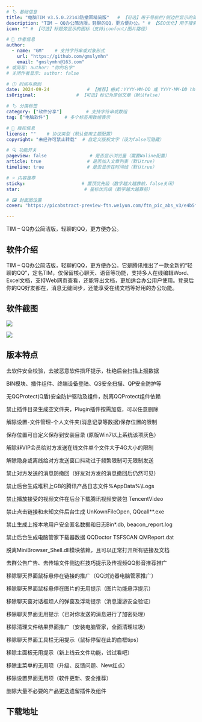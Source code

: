 ```yaml
---
# 🏷️ 基础信息
title: "电脑TIM v3.5.0.22143防撤回精简版"   # 【可选】用于导航栏/侧边栏显示的简短标题
description: "TIM – QQ办公简洁版，轻聊的QQ，更方便办公。" # 【SEO优化】用于搜索引擎显示的描述
icon: "" # 【可选】标题旁显示的图标（支持iconfont/图片路径）

# 👤 作者信息
author: 
  - name: "GM"    # 支持字符串或对象形式
    url: "https://github.com/gmslymhn" 
    email: "gmslymhn@163.com"
# 或简写: author: "你的名字" 
# 关闭作者显示: author: false

# 🕒 时间与原创
date: 2024-09-24              # 【推荐】格式：YYYY-MM-DD 或 YYYY-MM-DD hh:mm:ss
isOriginal:               # 【可选】标记为原创文章（默认false）

# 🏷️ 分类标签
category: ["软件分享"]         # 支持字符串或数组
tag: ["电脑软件"]      # 多个标签用数组表示

# 📜 版权信息
license: ""    # 协议类型（默认使用主题配置）
copyright: "未经许可禁止转载"  # 自定义版权文字（设为false可隐藏）

# 🔍 功能开关
pageview: false                # 是否显示浏览量（需要Waline配置）
article: true                 # 是否加入文章列表（默认true）
timeline: true                # 是否显示在时间线（默认true）

# ⭐ 内容推荐
sticky:                     # 置顶优先级（数字越大越靠前，false关闭）
star:                        # 星标优先级（数字越大越靠前）

# 🖼️ 封面图设置
cover: "https://picabstract-preview-ftn.weiyun.com/ftn_pic_abs_v3/e4b5f04c965b20f352e5840d0c77c0017836f2cfcef6cd8ddbbc10d0da33e9eb33a2efe4335abd1fc8614a10581f140f?pictype=scale&from=30013&version=3.3.3.3&fname=2024-09-24h6nIU.png&size=750"  # 文章卡片封面图（建议尺寸：1200×600）

---
```

TIM – QQ办公简洁版，轻聊的QQ，更方便办公。
<!-- more -->

## 软件介绍
TIM – QQ办公简洁版，轻聊的QQ，更方便办公。它是腾讯推出了一款全新的“轻聊的QQ”，定名TIM，仅保留核心聊天、语音等功能，支持多人在线编辑Word、Excel文档，支持Web网页查看，还能导出文档，更加适合办公用户使用。登录后你的QQ好友都在，消息无缝同步，还能享受在线文档等好用的办公功能。
## 软件截图

![](https://picabstract-preview-ftn.weiyun.com/ftn_pic_abs_v3/e4b5f04c965b20f352e5840d0c77c0017836f2cfcef6cd8ddbbc10d0da33e9eb33a2efe4335abd1fc8614a10581f140f?pictype=scale&from=30013&version=3.3.3.3&fname=2024-09-24h6nIU.png&size=750)

![](https://picabstract-preview-ftn.weiyun.com/ftn_pic_abs_v3/b49467666b9362fe7738351eab7b1b807dc231dd42ccf4f6f3e3deab081eb3d3fdd70d3c5fe3d9ab1a3fa44617986e55?pictype=scale&from=30013&version=3.3.3.3&fname=2024-09-24ISikZ.png&size=750)

## 版本特点
去软件安全校验，去被恶意软件损坏提示，杜绝后台扫描上报数据

BIN模块、插件组件、终端设备登陆、QS安全扫描、QP安全防护等

无QQProtect(Q盾)安全防护驱动及组件，脱离QQProtect组件依赖

禁止插件目录生成空文件夹，Plugin插件按需加载，可以任意删除

解除设置-文件管理-个人文件夹(消息记录等数据)保存位置的限制

保存位置可自定义保存到安装目录 (原版Win7以上系统该项灰色）

解除非VIP会员给对方发送在线文件单个文件大于4G大小的限制

解除隐身或离线给对方发送窗口抖动过于频繁限制可无限制发送

禁止对方发送的消息防撤回（好友对方发的消息撤回后仍然可见）

禁止后台生成堆积上GB的腾讯产品日志文件%AppData%\Logs

禁止播放接受的视频文件在后台下载腾讯视频安装包 TencentVideo

禁止点击链接和未知文件后台生成 UnKownFileOpen, QQcall**.exe

禁止生成上报本地用户安全匿名数据和日志Bin\*.db, beacon_report.log

禁止后台生成电脑管家下载器数据 QQDoctor TSFSCAN QMReport.dat

脱离MiniBrowser_Shell.dll模块依赖，且可以正常打开所有链接及文档

去群公告广告、去传输文件侧边栏技巧提示及传视频QQ影音推荐推广

移除聊天界面鼠标悬停在链接的推广（QQ浏览器电脑管家推广）

移除聊天界面鼠标悬停在图片的无用提示（图片功能悬浮提示）

移除聊天窗对话框烦人的弹窗及浮动提示（消息漫游安全验证）

移除聊天界面无用提示（已对你发送的消息进行了加密处理）

移除清理文件结果界面推广（安装电脑管家，全面清理垃圾）

移除聊天界面工具栏无用提示（鼠标停留在此的白框tips）

移除主面板无用提示（新上线云文件功能，试试看吧）

移除主菜单的无用项（升级、反馈问题、New红点）

移除设置界面无用项（软件更新、安全推荐）

删除大量不必要的产品更迭遗留插件及组件

## 下载地址

[](https://netlify-lz.tyut.tech/?fid=ikOuM2as8p4d&pwd=g4iq&isNewd=https://innlab.lanzn.com)
